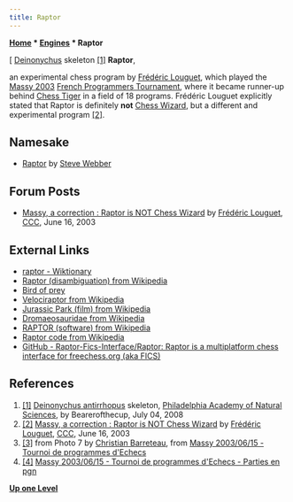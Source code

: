 ```yaml
---
title: Raptor
---
```

**[Home](Home "Home") \* [Engines](Engines "Engines") \* Raptor**



[ [Deinonychus](https://en.wikipedia.org/wiki/Deinonychus) skeleton <a id="cite-note-1" href="#cite-ref-1">[1]</a>
**Raptor**,  

an experimental chess program by [Frédéric Louguet](Fr%C3%A9d%C3%A9ric_Louguet "Frédéric Louguet"), which played the [Massy 2003](Massy_2003 "Massy 2003") [French Programmers Tournament](French_Programmers_Tournament "French Programmers Tournament"), where it became runner-up behind [Chess Tiger](Chess_Tiger "Chess Tiger") in a field of 18 programs. 
Frédéric Louguet explicitly stated that Raptor is definitely **not** [Chess Wizard](Chess_Wizard "Chess Wizard"), but a different and experimental program <a id="cite-note-2" href="#cite-ref-2">[2]</a>. 



## Namesake


* [Raptor](Raptor_LU "Raptor LU") by [Steve Webber](index.php?title=Steve_Webber&action=edit&redlink=1 "Steve Webber (page does not exist)")


## Forum Posts


* [Massy, a correction : Raptor is NOT Chess Wizard](https://www.stmintz.com/ccc/index.php?id=301078) by [Frédéric Louguet](Fr%C3%A9d%C3%A9ric_Louguet "Frédéric Louguet"), [CCC](CCC "CCC"), June 16, 2003


## External Links


* [raptor - Wiktionary](http://en.wiktionary.org/wiki/raptor)
* [Raptor (disambiguation) from Wikipedia](https://en.wikipedia.org/wiki/Raptor)
* [Bird of prey](https://en.wikipedia.org/wiki/Bird_of_prey)
* [Velociraptor from Wikipedia](https://en.wikipedia.org/wiki/Velociraptor)
* [Jurassic Park (film) from Wikipedia](https://en.wikipedia.org/wiki/Jurassic_Park_%28film%29)
* [Dromaeosauridae from Wikipedia](https://en.wikipedia.org/wiki/Dromaeosauridae)
* [RAPTOR (software) from Wikipedia](https://en.wikipedia.org/wiki/RAPTOR_%28software%29)
* [Raptor code from Wikipedia](https://en.wikipedia.org/wiki/Raptor_code)
* [GitHub - Raptor-Fics-Interface/Raptor: Raptor is a multiplatform chess interface for freechess.org (aka FICS)](https://github.com/raptor-fics-interface/raptor)


## References


1. <a id="cite-ref-1" href="#cite-note-1">[1]</a> [Deinonychus antirrhopus](https://en.wikipedia.org/wiki/Deinonychus) skeleton, [Philadelphia Academy of Natural Sciences](https://en.wikipedia.org/wiki/Academy_of_Natural_Sciences_of_Drexel_University), by Bearerofthecup, July 04, 2008
2. <a id="cite-ref-2" href="#cite-note-2">[2]</a> [Massy, a correction : Raptor is NOT Chess Wizard](https://www.stmintz.com/ccc/index.php?id=301078) by [Frédéric Louguet](Fr%C3%A9d%C3%A9ric_Louguet "Frédéric Louguet"), [CCC](CCC "CCC"), June 16, 2003
3. <a id="cite-ref-3" href="#cite-note-3">[3]</a> from Photo 7 by [Christian Barreteau](Christian_Barreteau "Christian Barreteau"), from [Massy 2003/06/15 - Tournoi de programmes d'Echecs](http://www.ludochess.com/trn_massy2003/tournoi.php3)
4. <a id="cite-ref-4" href="#cite-note-4">[4]</a> [Massy 2003/06/15 - Tournoi de programmes d'Echecs - Parties en pgn](http://www.ludochess.com/trn_massy2003/tournoi.php3)

**[Up one Level](Engines "Engines")**







 
